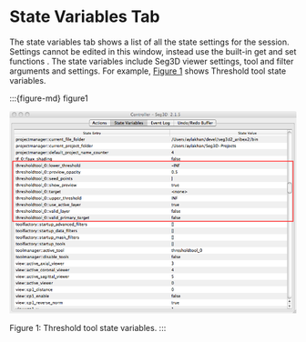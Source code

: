 # State Variables Tab

The state variables tab shows a list of all the state settings for the session. Settings cannot be edited in this window, instead use the built-in get and set functions . The state variables include Seg3D viewer settings, tool and filter arguments and settings. For example, [Figure 1](figure1) shows Threshold tool state variables.

:::{figure-md} figure1

![ToolStateVars](../../../Seg3DBasicFunctionality_figures/Controller_ToolStateVars.png)

Figure 1: Threshold tool state variables.
:::
